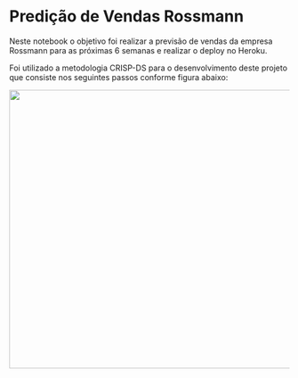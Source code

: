 # Predição de Vendas Rossmann

Neste notebook o objetivo foi realizar a previsão de vendas da empresa Rossmann para as próximas 6 semanas e realizar o deploy no Heroku.

Foi utilizado a metodologia CRISP-DS para o desenvolvimento deste projeto que consiste nos seguintes passos conforme figura abaixo:


<img align="right" width="800" height="500" src="https://img1.wsimg.com/isteam/ip/b8b02fee-4345-4577-9a87-00153d078373/teste2-0001.png/:/cr=t:0%25,l:0%25,w:100%25,h:100%25/rs=w:1534.5px,cg:true">

